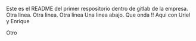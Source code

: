 Este es el README del primer respositorio dentro de gitlab de la empresa. Otra linea. Otra linea. Otra linea
Una linea abajo. 
Que onda !!
Aqui con Uriel y Enrique

Otro